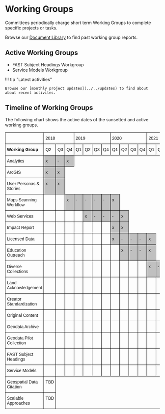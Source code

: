 # Working Groups

Committees periodically charge short term Working Groups to complete specific projects or tasks.

Browse our [Document Library](../../library/articles) to find past working group reports.


## Active Working Groups 

* FAST Subject Headings Workgroup
* Service Models Workgroup

!!! tip "Latest activities"

	Browse our [monthly project updates](../../updates) to find about about recent activites.


## Timeline of Working Groups

The following chart shows the active dates of the sunsetted and active working groups.

<style type="text/css">
.tg  {border-collapse:collapse;border-spacing:0;}
.tg td{border-color:black;border-style:solid;border-width:1px;font-family:Arial, sans-serif;font-size:14px;
  overflow:hidden;padding:10px 5px;word-break:normal;}
.tg th{border-color:black;border-style:solid;border-width:1px;font-family:Arial, sans-serif;font-size:14px;
  font-weight:normal;overflow:hidden;padding:10px 5px;word-break:normal;}
.tg .tg-0lax{text-align:left;vertical-align:top}
.tg .tg-y6fn{background-color:#c0c0c0;text-align:left;vertical-align:top}
@media screen and (max-width: 767px) {.tg {width: auto !important;}.tg col {width: auto !important;}.tg-wrap {overflow-x: auto;-webkit-overflow-scrolling: touch;}}</style>
<div class="tg-wrap"><table class="tg">
<thead>
  <tr>
    <th class="tg-0lax"></th>
    <th class="tg-0lax" colspan="3"><span style="font-weight:normal">2018</span></th>
    <th class="tg-0lax" colspan="4"><span style="font-weight:normal">2019</span></th>
    <th class="tg-0lax" colspan="4"><span style="font-weight:normal">2020</span></th>
    <th class="tg-0lax" colspan="4"><span style="font-weight:normal">2021</span></th>
    <th class="tg-0lax" colspan="4"><span style="font-weight:normal">2022</span></th>
    <th class="tg-0lax" colspan="4"><span style="font-weight:normal">2023</span></th>
    <th class="tg-0lax" colspan="4"><span style="font-weight:normal">2024</span></th>
    <th class="tg-0lax" colspan="4"><span
style="font-weight:normal">2025</span></th>
  </tr>
</thead>
<tbody>
  <tr>
    <td class="tg-0lax"><span style="font-weight:bold">Working Group</span></td>
    <td class="tg-0lax"><span style="font-weight:normal">Q2</span></td>
    <td class="tg-0lax"><span style="font-weight:normal">Q3</span></td>
    <td class="tg-0lax"><span style="font-weight:normal">Q4</span></td>
    <td class="tg-0lax"><span style="font-weight:normal">Q1</span></td>
    <td class="tg-0lax"><span style="font-weight:normal">Q2</span></td>
    <td class="tg-0lax"><span style="font-weight:normal">Q3</span></td>
    <td class="tg-0lax"><span style="font-weight:normal">Q4</span></td>
    <td class="tg-0lax"><span style="font-weight:normal">Q1</span></td>
    <td class="tg-0lax"><span style="font-weight:normal">Q2</span></td>
    <td class="tg-0lax"><span style="font-weight:normal">Q3</span></td>
    <td class="tg-0lax"><span style="font-weight:normal">Q4</span></td>
    <td class="tg-0lax"><span style="font-weight:normal">Q1</span></td>
    <td class="tg-0lax"><span style="font-weight:normal">Q2</span></td>
    <td class="tg-0lax"><span style="font-weight:normal">Q3</span></td>
    <td class="tg-0lax"><span style="font-weight:normal">Q4</span></td>
    <td class="tg-0lax"><span style="font-weight:normal">Q1</span></td>
    <td class="tg-0lax"><span style="font-weight:normal">Q2</span></td>
    <td class="tg-0lax"><span style="font-weight:normal">Q3</span></td>
    <td class="tg-0lax"><span style="font-weight:normal">Q4</span></td>
    <td class="tg-0lax"><span style="font-weight:normal">Q1</span></td>
    <td class="tg-0lax"><span style="font-weight:normal">Q2</span></td>
    <td class="tg-0lax"><span style="font-weight:normal">Q3</span></td>
    <td class="tg-0lax"><span style="font-weight:normal">Q4</span></td>
    <td class="tg-0lax"><span style="font-weight:normal">Q1</span></td>
    <td class="tg-0lax"><span style="font-weight:normal">Q2</span></td>
    <td class="tg-0lax"><span style="font-weight:normal">Q3</span></td>
    <td class="tg-0lax"><span style="font-weight:normal">Q4</span></td>
    <td class="tg-0lax"><span style="font-weight:normal">Q1</span></td>
    <td class="tg-0lax"><span style="font-weight:normal">Q2</span></td>
    <td class="tg-0lax"><span style="font-weight:normal">Q3</span></td>
    <td class="tg-0lax"><span style="font-weight:normal">Q4</span></td>
    

  </tr>
  <tr>
    <td class="tg-0lax"><span style="font-weight:normal">Analytics</span></td>
    <td class="tg-y6fn"><span style="font-weight:normal">x</span></td>
    <td class="tg-y6fn"><span style="font-weight:normal">-</span></td>
    <td class="tg-y6fn"><span style="font-weight:normal">x</span></td>
     </tr>
  <tr>
    <td class="tg-0lax"><span style="font-weight:normal">ArcGIS</span></td>
    <td class="tg-y6fn"><span style="font-weight:normal">x</span></td>
    <td class="tg-y6fn"><span style="font-weight:normal">x</span></td>
      </tr>
  <tr>
    <td class="tg-0lax"><span style="font-weight:normal">User Personas &amp; Stories</span></td>
    <td class="tg-y6fn"><span style="font-weight:normal">x</span></td>
    <td class="tg-y6fn"><span style="font-weight:normal">x</span></td>
      </tr>
  <tr>
    <td class="tg-0lax"><span style="font-weight:normal">Maps Scanning Workflow</span></td>
    <td class="tg-0lax"></td>
    <td class="tg-0lax"></td>
    <td class="tg-y6fn"><span style="font-weight:normal">x</span></td>
    <td class="tg-y6fn"><span style="font-weight:normal">-</span></td>
    <td class="tg-y6fn"><span style="font-weight:normal">-</span></td>
    <td class="tg-y6fn"><span style="font-weight:normal">-</span></td>
    <td class="tg-y6fn"><span style="font-weight:normal">-</span></td>
    <td class="tg-y6fn"><span style="font-weight:normal">x</span></td>
      </tr>
  <tr>
    <td class="tg-0lax"><span style="font-weight:normal">Web Services</span></td>
    <td class="tg-0lax"></td>
    <td class="tg-0lax"></td>
    <td class="tg-0lax"></td>
    <td class="tg-0lax"></td>
    <td class="tg-y6fn"><span style="font-weight:normal">x</span></td>
    <td class="tg-y6fn"><span style="font-weight:normal">-</span></td>
    <td class="tg-y6fn"><span style="font-weight:normal">-</span></td>
    <td class="tg-y6fn"><span style="font-weight:normal">-</span></td>
    <td class="tg-y6fn"><span style="font-weight:normal">x</span></td>
      </tr>
  <tr>
    <td class="tg-0lax"><span style="font-weight:normal">Impact Report</span></td>
    <td class="tg-0lax"></td>
    <td class="tg-0lax"></td>
    <td class="tg-0lax"></td>
    <td class="tg-0lax"></td>
    <td class="tg-0lax"></td>
    <td class="tg-0lax"></td>
    <td class="tg-0lax"></td>
    <td class="tg-y6fn"><span style="font-weight:normal">x</span></td>
    <td class="tg-y6fn"><span style="font-weight:normal">x</span></td>

  </tr>
  <tr>
    <td class="tg-0lax"><span style="font-weight:normal">Licensed Data</span></td>
    <td class="tg-0lax"></td>
    <td class="tg-0lax"></td>
    <td class="tg-0lax"></td>
    <td class="tg-0lax"></td>
    <td class="tg-0lax"></td>
    <td class="tg-0lax"></td>
    <td class="tg-0lax"></td>
    <td class="tg-y6fn"><span style="font-weight:normal">x</span></td>
    <td class="tg-y6fn"><span style="font-weight:normal">-</span></td>
    <td class="tg-y6fn"><span style="font-weight:normal">-</span></td>
    <td class="tg-y6fn"><span style="font-weight:normal">-</span></td>
    <td class="tg-y6fn"><span style="font-weight:normal">x</span></td>

  </tr>
  <tr>
    <td class="tg-0lax"><span style="font-weight:normal">Education Outreach</span></td>
    <td class="tg-0lax"></td>
    <td class="tg-0lax"></td>
    <td class="tg-0lax"></td>
    <td class="tg-0lax"></td>
    <td class="tg-0lax"></td>
    <td class="tg-0lax"></td>
    <td class="tg-0lax"></td>
    <td class="tg-0lax"></td>
    <td class="tg-y6fn"><span style="font-weight:normal">x</span></td>
    <td class="tg-y6fn"><span style="font-weight:normal">-</span></td>
    <td class="tg-y6fn"><span style="font-weight:normal">-</span></td>
    <td class="tg-y6fn"><span style="font-weight:normal">x</span></td>

  </tr>
  <tr>
    <td class="tg-0lax"><span style="font-weight:normal">Diverse Collections</span></td>
    <td class="tg-0lax"></td>
    <td class="tg-0lax"></td>
    <td class="tg-0lax"></td>
    <td class="tg-0lax"></td>
    <td class="tg-0lax"></td>
    <td class="tg-0lax"></td>
    <td class="tg-0lax"></td>
    <td class="tg-0lax"></td>
    <td class="tg-0lax"></td>
    <td class="tg-0lax"></td>
    <td class="tg-0lax"></td>
    <td class="tg-y6fn"><span style="font-weight:normal">x</span></td>
    <td class="tg-y6fn"><span style="font-weight:normal">-</span></td>
    <td class="tg-y6fn"><span style="font-weight:normal">-</span></td>
    <td class="tg-y6fn"><span style="font-weight:normal">x</span></td>

  </tr>
  <tr>
    <td class="tg-0lax"><span style="font-weight:normal">Land Acknowledgement</span></td>
    <td class="tg-0lax"></td>
    <td class="tg-0lax"></td>
    <td class="tg-0lax"></td>
    <td class="tg-0lax"></td>
    <td class="tg-0lax"></td>
    <td class="tg-0lax"></td>
    <td class="tg-0lax"></td>
    <td class="tg-0lax"></td>
    <td class="tg-0lax"></td>
    <td class="tg-0lax"></td>
    <td class="tg-0lax"></td>
    <td class="tg-0lax"></td>
    <td class="tg-0lax"></td>
    <td class="tg-0lax"></td>
    <td class="tg-0lax"></td>
    <td class="tg-y6fn"><span style="font-weight:normal">x</span></td>
    <td class="tg-y6fn"><span style="font-weight:normal">-</span></td>
    <td class="tg-y6fn"><span style="font-weight:normal">x</span></td>

  </tr>
  <tr>
    <td class="tg-0lax"><span style="font-weight:normal">Creator Standardization</span></td>
    <td class="tg-0lax"></td>
    <td class="tg-0lax"></td>
    <td class="tg-0lax"></td>
    <td class="tg-0lax"></td>
    <td class="tg-0lax"></td>
    <td class="tg-0lax"></td>
    <td class="tg-0lax"></td>
    <td class="tg-0lax"></td>
    <td class="tg-0lax"></td>
    <td class="tg-0lax"></td>
    <td class="tg-0lax"></td>
    <td class="tg-0lax"></td>
    <td class="tg-0lax"></td>
    <td class="tg-0lax"></td>
    <td class="tg-0lax"></td>
    <td class="tg-0lax"></td>
    <td class="tg-y6fn"><span style="font-weight:normal">x</span></td>
    <td class="tg-y6fn"><span style="font-weight:normal">-</span></td>
    <td class="tg-y6fn"><span style="font-weight:normal">x</span></td>

  </tr>
  <tr>
    <td class="tg-0lax"><span style="font-weight:normal">Original Content</span></td>
    <td class="tg-0lax"></td>
    <td class="tg-0lax"></td>
    <td class="tg-0lax"></td>
    <td class="tg-0lax"></td>
    <td class="tg-0lax"></td>
    <td class="tg-0lax"></td>
    <td class="tg-0lax"></td>
    <td class="tg-0lax"></td>
    <td class="tg-0lax"></td>
    <td class="tg-0lax"></td>
    <td class="tg-0lax"></td>
    <td class="tg-0lax"></td>
    <td class="tg-0lax"></td>
    <td class="tg-0lax"></td>
    <td class="tg-0lax"></td>
    <td class="tg-0lax"></td>
    <td class="tg-0lax"></td>
    <td class="tg-y6fn"><span style="font-weight:normal">x</span></td>
    <td class="tg-y6fn"><span style="font-weight:normal">x</span></td>

  </tr>
  <tr>
    <td class="tg-0lax"><span style="font-weight:normal">Geodata Archive</span></td>
    <td class="tg-0lax"></td>
    <td class="tg-0lax"></td>
    <td class="tg-0lax"></td>
    <td class="tg-0lax"></td>
    <td class="tg-0lax"></td>
    <td class="tg-0lax"></td>
    <td class="tg-0lax"></td>
    <td class="tg-0lax"></td>
    <td class="tg-0lax"></td>
    <td class="tg-0lax"></td>
    <td class="tg-0lax"></td>
    <td class="tg-0lax"></td>
    <td class="tg-0lax"></td>
    <td class="tg-0lax"></td>
    <td class="tg-0lax"></td>
    <td class="tg-0lax"></td>
    <td class="tg-0lax"></td>
    <td class="tg-0lax"></td>
    <td class="tg-0lax"></td>
    <td class="tg-0lax"></td>
    <td class="tg-y6fn"><span style="font-weight:normal">x</span></td>
    <td class="tg-y6fn"><span style="font-weight:normal">-</span></td>
    <td class="tg-y6fn"><span style="font-weight:normal">x</span></td>

  </tr>
  <tr>
    <td class="tg-0lax"><span style="font-weight:normal">Geodata Pilot Collection</span></td>
    <td class="tg-0lax"></td>
    <td class="tg-0lax"></td>
    <td class="tg-0lax"></td>
    <td class="tg-0lax"></td>
    <td class="tg-0lax"></td>
    <td class="tg-0lax"></td>
    <td class="tg-0lax"></td>
    <td class="tg-0lax"></td>
    <td class="tg-0lax"></td>
    <td class="tg-0lax"></td>
    <td class="tg-0lax"></td>
    <td class="tg-0lax"></td>
    <td class="tg-0lax"></td>
    <td class="tg-0lax"></td>
    <td class="tg-0lax"></td>
    <td class="tg-0lax"></td>
    <td class="tg-0lax"></td>
    <td class="tg-0lax"></td>
    <td class="tg-0lax"></td>
    <td class="tg-0lax"></td>
    <td class="tg-0lax"></td>
    <td class="tg-0lax"></td>
    <td class="tg-0lax"></td>
    <td class="tg-y6fn"><span style="font-weight:normal">x</span></td>
    <td class="tg-y6fn"><span style="font-weight:normal">-</span></td>
    <td class="tg-y6fn"><span style="font-weight:normal">-</span></td>
    <td class="tg-y6fn"><span style="font-weight:normal">-</span></td>
    <td class="tg-y6fn"><span style="font-weight:normal">x</span></td>    
  </tr>
   <tr>
    <td class="tg-0lax"><span style="font-weight:normal">FAST Subject Headings</span></td>
    <td class="tg-0lax"></td>
    <td class="tg-0lax"></td>
    <td class="tg-0lax"></td>
    <td class="tg-0lax"></td>
    <td class="tg-0lax"></td>
    <td class="tg-0lax"></td>
    <td class="tg-0lax"></td>
    <td class="tg-0lax"></td>
    <td class="tg-0lax"></td>
    <td class="tg-0lax"></td>
    <td class="tg-0lax"></td>
    <td class="tg-0lax"></td>
    <td class="tg-0lax"></td>
    <td class="tg-0lax"></td>
    <td class="tg-0lax"></td>
    <td class="tg-0lax"></td>
    <td class="tg-0lax"></td>
    <td class="tg-0lax"></td>
    <td class="tg-0lax"></td>
    <td class="tg-0lax"></td>
    <td class="tg-0lax"></td>
    <td class="tg-0lax"></td>
    <td class="tg-0lax"></td>
    <td class="tg-0lax"></td>
    <td class="tg-y6fn"><span style="font-weight:normal">x</span></td>
    <td class="tg-y6fn"><span style="font-weight:normal">-</span></td>
    <td class="tg-y6fn"><span style="font-weight:normal">-</span></td>
    <td class="tg-y6fn"><span style="font-weight:normal">-</span></td>
    <td class="tg-0lax"></td>
  </tr>
   <tr>
    <td class="tg-0lax"><span style="font-weight:normal">Service Models</span></td>
    <td class="tg-0lax"></td>
    <td class="tg-0lax"></td>
    <td class="tg-0lax"></td>
    <td class="tg-0lax"></td>
    <td class="tg-0lax"></td>
    <td class="tg-0lax"></td>
    <td class="tg-0lax"></td>
    <td class="tg-0lax"></td>
    <td class="tg-0lax"></td>
    <td class="tg-0lax"></td>
    <td class="tg-0lax"></td>
    <td class="tg-0lax"></td>
    <td class="tg-0lax"></td>
    <td class="tg-0lax"></td>
    <td class="tg-0lax"></td>
    <td class="tg-0lax"></td>
    <td class="tg-0lax"></td>
    <td class="tg-0lax"></td>
    <td class="tg-0lax"></td>
    <td class="tg-0lax"></td>
    <td class="tg-0lax"></td>
    <td class="tg-0lax"></td>
    <td class="tg-0lax"></td>
    <td class="tg-0lax"></td>
    <td class="tg-0lax"></td>
    <td class="tg-y6fn"><span style="font-weight:normal">x</span></td>
    <td class="tg-y6fn"><span style="font-weight:normal">-</span></td>
    <td class="tg-y6fn"><span style="font-weight:normal">-</span></td>
    <td class="tg-0lax"></td>

  </tr>
  
  <tr>
    <td class="tg-0lax"><span style="font-weight:normal">Geospatial Data Citation</span></td>
    <td class="tg-0lax">TBD</td>
    
  </tr>
  
   <tr>
    <td class="tg-0lax"><span style="font-weight:normal">Scalable Approaches</span></td>
    <td class="tg-0lax">TBD</td>
    
  </tr>
 

</tbody>
</table></div>

